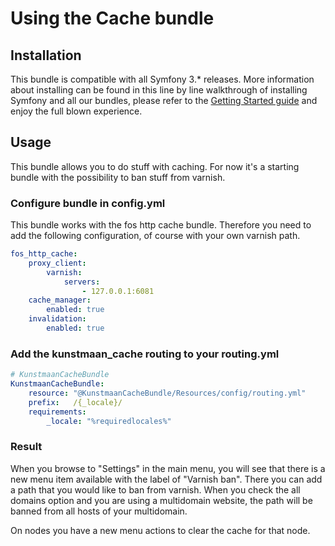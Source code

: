 #  Using the Cache bundle


## Installation

This bundle is compatible with all Symfony 3.* releases. More information about installing can be found in this line by line walkthrough of installing Symfony and all our bundles, please refer to the [Getting Started guide](http://bundles.kunstmaan.be/getting-started) and enjoy the full blown experience.

## Usage

This bundle allows you to do stuff with caching. For now it's a starting bundle with the possibility
to ban stuff from varnish.

### Configure bundle in config.yml

This bundle works with the fos http cache bundle. Therefore you need to add the following configuration, of course with your own varnish path.
```YAML
fos_http_cache:
    proxy_client:
        varnish:
            servers:
                - 127.0.0.1:6081
    cache_manager:
        enabled: true
    invalidation:
        enabled: true
```

### Add the kunstmaan_cache routing to your routing.yml

```YAML
# KunstmaanCacheBundle
KunstmaanCacheBundle:
    resource: "@KunstmaanCacheBundle/Resources/config/routing.yml"
    prefix:   /{_locale}/
    requirements:
        _locale: "%requiredlocales%"
```
    
### Result

When you browse to "Settings" in the main menu, you will see that there is a new menu item available with the label of "Varnish ban".
There you can add a path that you would like to ban from varnish. When you check the all domains option and you are using a multidomain website,
the path will be banned from all hosts of your multidomain.

On nodes you have a new menu actions to clear the cache for that node.